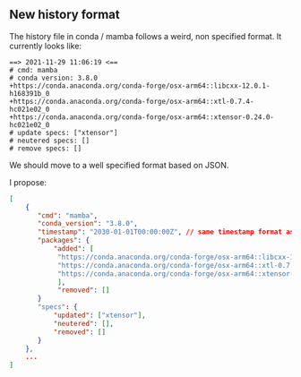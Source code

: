 New history format
------------------

The history file in conda / mamba follows a weird, non specified format.
It currently looks like:

```
==> 2021-11-29 11:06:19 <==
# cmd: mamba
# conda version: 3.8.0
+https://conda.anaconda.org/conda-forge/osx-arm64::libcxx-12.0.1-h168391b_0
+https://conda.anaconda.org/conda-forge/osx-arm64::xtl-0.7.4-hc021e02_0
+https://conda.anaconda.org/conda-forge/osx-arm64::xtensor-0.24.0-hc021e02_0
# update specs: ["xtensor"]
# neutered specs: []
# remove specs: []
```

We should move to a well specified format based on JSON.

I propose:

```json
[
    {
       "cmd": "mamba",
       "conda_version": "3.8.0",
       "timestamp": "2030-01-01T00:00:00Z", // same timestamp format as used in TUF metadata in UTC
       "packages": {
           "added": [
            "https://conda.anaconda.org/conda-forge/osx-arm64::libcxx-12.0.1-h168391b_0",
            "https://conda.anaconda.org/conda-forge/osx-arm64::xtl-0.7.4-hc021e02_0",
            "https://conda.anaconda.org/conda-forge/osx-arm64::xtensor-0.24.0-hc021e02_0"
            ],
            "removed": []
       }
       "specs": {
           "updated": ["xtensor"],
           "neutered": [],
           "removed": []
       }
    },
    ...
]
```
